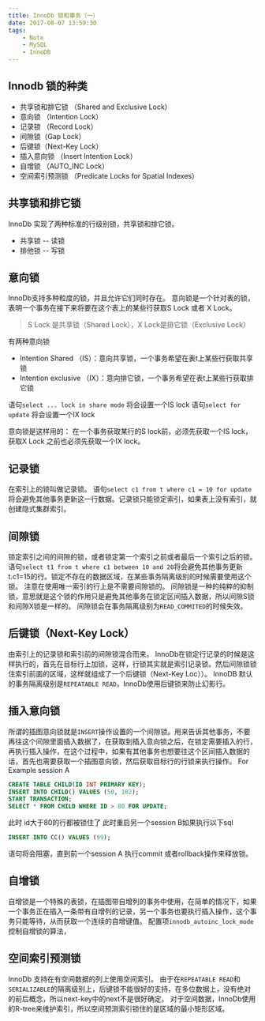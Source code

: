 ```yaml
---
title: InnoDb 锁和事务（一）
date: 2017-08-07 13:59:30
tags:
	- Note
	- MySQL
	- InnoDB
---
```


## Innodb 锁的种类

- 共享锁和排它锁 （Shared and Exclusive Lock）
- 意向锁 （Intention Lock）
- 记录锁 （Record Lock）
- 间隙锁（Gap Lock）
- 后键锁（Next-Key Lock）
- 插入意向锁 （Insert Intention Lock）
- 自增锁 （AUTO_INC Lock）
- 空间索引预测锁 （Predicate Locks for Spatial Indexes）

## 共享锁和排它锁
InnoDb 实现了两种标准的行级别锁，共享锁和排它锁。

- 共享锁 -- 读锁
- 排他锁 -- 写锁

## 意向锁
InnoDb支持多种粒度的锁，并且允许它们同时存在。
意向锁是一个针对表的锁，表明一个事务在接下来将要在这个表上的某些行获取S Lock 或者 X Lock。
> S Lock 是共享锁（Shared Lock），X Lock是排它锁（Exclusive Lock）

有两种意向锁
- Intention Shared （IS）：意向共享锁，一个事务希望在表t上某些行获取共享锁
- Intention exclusive （IX）：意向排它锁，一个事务希望在表t上某些行获取排它锁

语句`select ... lock in share mode` 将会设置一个IS lock
语句`select for update` 将会设置一个IX lock

意向锁是这样用的：
在一个事务获取某行的S lock前，必须先获取一个IS lock， 获取X Lock 之前也必须先获取一个IX lock。

## 记录锁
在索引上的锁叫做记录锁。
语句`select c1 from t where c1 = 10 for update` 将会避免其他事务更新这一行数据。记录锁只能锁定索引，如果表上没有索引，就创建隐式集群索引。

## 间隙锁
锁定索引之间的间隙的锁，或者锁定第一个索引之前或者最后一个索引之后的锁。
语句`select t1 from t where c1 between 10 and 20`将会避免其他事务更新t.c1=15的行。锁定不存在的数据区域，在某些事务隔离级别的时候需要使用这个锁。
注意在使用唯一索引的行上是不需要间隙锁的。
间隙锁是一种的纯粹的抑制锁，意思就是这个锁的作用只是避免其他事务在锁定区间插入数据，所以间隙S锁和间隙X锁是一样的。
间隙锁会在事务隔离级别为`READ_COMMITED`的时候失效。

## 后键锁（Next-Key Lock）
由索引上的记录锁和索引前的间隙锁混合而来。
InnoDb在锁定行记录的时候是这样执行的，首先在目标行上加锁，这样，行锁其实就是索引记录锁。然后间隙锁锁住索引前面的区域，这样就组成了一个后键锁（Next-Key Loc））。
InnoDB 默认的事务隔离级别是`REPEATABLE READ`，InnoDb使用后键锁来防止幻影行。

## 插入意向锁
所谓的插图意向锁就是`INSERT`操作设置的一个间隙锁。用来告诉其他事务，不要再往这个间隙里面插入数据了，在获取到插入意向锁之后，在锁定需要插入的行，再执行插入操作，在这个过程中，如果有其他事务也想要往这个区间插入数据的话，首先也需要获取一个插图意向锁，然后获取目标行的行锁来执行操作。
For Example  session A
```SQL
CREATE TABLE CHILD(ID INT PRIMARY KEY);
INSERT INTO CHILD() VALUES (50, 102);
START TRANSACTION;
SELECT * FROM CHILD WHERE ID > 80 FOR UPDATE;
```
此时 id大于80的行都被锁住了
此时重启另一个session B如果执行以下sql
```sql
INSERT INTO CC() VALUES (99);
```
语句将会阻塞，直到前一个session A 执行commit 或者rollback操作来释放锁。

## 自增锁
自增锁是一个特殊的表锁，在插图带自增列的事务中使用，在简单的情况下，如果一个事务正在插入一条带有自增列的记录，另一个事务也要执行插入操作，这个事务只能等待，从而获取一个连续的自增键值。
配置项`innodb_autoinc_lock_mode`控制自增锁的算法，

## 空间索引预测锁
InnoDb 支持在有空间数据的列上使用空间索引。
由于在`REPEATABLE READ`和`SERIALIZABLE`的隔离级别上，后键锁不能很好的支持，在多位数据上，没有绝对的前后概念，所以next-key中的next不是很好确定。
对于空间数据，InnoDb使用的R-tree来维护索引，所以空间预测索引锁住的是区域的最小矩形区域。
